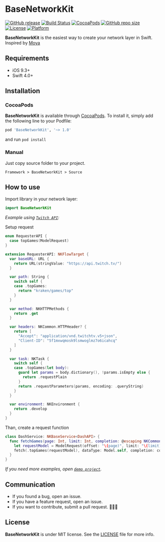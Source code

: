 # BaseNetworkKit

[![GitHub release](https://img.shields.io/github/release/limadeveloper/BaseNetworkKit.svg)](https://github.com/limadeveloper/BaseNetworkKit/releases)
[![Build Status](https://travis-ci.com/limadeveloper/BaseNetworkKit.svg?token=HzevNmMEwiqbuyePKWyP&branch=master)](https://travis-ci.com/limadeveloper/BaseNetworkKit)
[![CocoaPods](https://img.shields.io/badge/Cocoa%20Pods-✓-4BC51D.svg?style=flat)](https://cocoapods.org/pods/BaseNetworkKit)
[![GitHub repo size](https://img.shields.io/github/repo-size/limadeveloper/BaseNetworkKit.svg)](https://github.com/limadeveloper/BaseNetworkKit)
[![License](https://img.shields.io/github/license/limadeveloper/BaseNetworkKit.svg)](https://raw.githubusercontent.com/limadeveloper/BaseNetworkKit/master/LICENSE)
[![Platform](https://img.shields.io/cocoapods/p/ObservableKit.svg?style=flat)](https://developer.apple.com/ios/)

**BaseNetworkKit** is the easiest way to create your network layer in Swift.  
Inspired by [Moya](https://moya.github.io)

## Requirements

- iOS 9.3+
- Swift 4.0+

## Installation

### CocoaPods

**BaseNetworkKit** is available through [CocoaPods](https://cocoapods.org/pods/BaseNetworkKit). To install
it, simply add the following line to your Podfile:

```ruby
pod 'BaseNetworkKit', '~> 1.0'
```

and run `pod install`

### Manual

Just copy source folder to your project.

```script
Framework > BaseNetworkKit > Source
```

## How to use

Import library in your network layer:

```Swift
import BaseNetworkKit
```

*Example using [`Twitch API`](https://dev.twitch.tv/docs/v5/):*

Setup request

```Swift
enum RequesterAPI {
  case topGames(ModelRequest)
}

extension RequesterAPI: NKFlowTarget {
  var baseURL: URL {
    return URL(stringValue: "https://api.twitch.tv/")
  }

  var path: String {
    switch self {
    case .topGames:
      return "kraken/games/top"
    }
  }

  var method: NKHTTPMethods {
    return .get
  }

  var headers: NKCommon.HTTPHeader? {
    return [
      "Accept": "application/vnd.twitchtv.v5+json",
      "Client-ID": "5f1mxwqmosk9lsmwoglmz7o6icahcq"
    ]
  }

  var task: NKTask {
    switch self {
    case .topGames(let body):
      guard let params = body.dictionary(), !params.isEmpty else {
        return .requestPlain
      }
      return .requestParameters(params, encoding: .queryString)
    }
  }

  var environment: NKEnvironment {
    return .develop
  }
}
```

Than, create a request function

```swift
class DashService: NKBaseService<DashAPI> {
  func fetchGames(page: Int, limit: Int, completion: @escaping NKCommon.ResultType<Model>) {
    let requestModel = ModelRequest(offset: "\(page)", limit: "\(limit)")
    fetch(.topGames(requestModel), dataType: Model.self, completion: completion)
  }
}
```

*If you need more examples, open [`demo project`](https://github.com/limadeveloper/BaseNetworkKit/tree/master/Demo).*

## Communication

- If you found a bug, open an issue.
- If you have a feature request, open an issue.
- If you want to contribute, submit a pull request. 👨🏻‍💻

## License

**BaseNetworkKit** is under MIT license. See the [LICENSE](https://raw.githubusercontent.com/limadeveloper/BaseNetworkKit/master/LICENSE?token=ALdmBr7BYPLFm0JcKkmChbVeGU10EblTks5cgHzcwA%3D%3D) file for more info.
